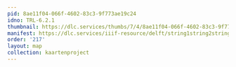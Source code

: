 ```yaml
---
pid: 8ae11f04-066f-4602-83c3-9f773ae19c24
idno: TRL-6.2.1
thumbnail: https://dlc.services/thumbs/7/4/8ae11f04-066f-4602-83c3-9f773ae19c24/full/400,339/0/default.jpg
manifest: https://dlc.services/iiif-resource/delft/string1string2string3/kaartenproject-2007/TRL-6.2.1
order: '217'
layout: map
collection: kaartenproject
---
```

